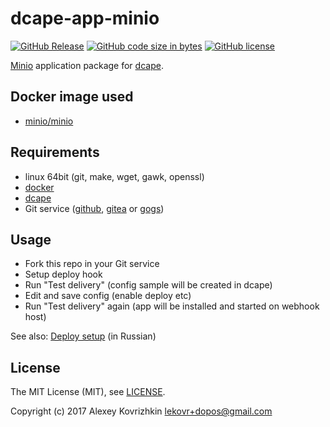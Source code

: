 # dcape-app-minio

[![GitHub Release][1]][2] [![GitHub code size in bytes][3]]() [![GitHub license][4]][5]

[1]: https://img.shields.io/github/release/dopos/dcape-app-minio.svg
[2]: https://github.com/dopos/dcape-app-minio/releases
[3]: https://img.shields.io/github/languages/code-size/dopos/dcape-app-minio.svg
[4]: https://img.shields.io/github/license/dopos/dcape-app-minio.svg
[5]: LICENSE

[Minio](https://minio.io/) application package for [dcape](https://github.com/dopos/dcape).

## Docker image used

* [minio/minio](https://hub.docker.com/r/minio/minio/)

## Requirements

* linux 64bit (git, make, wget, gawk, openssl)
* [docker](http://docker.io)
* [dcape](https://github.com/dopos/dcape)
* Git service ([github](https://github.com), [gitea](https://gitea.io) or [gogs](https://gogs.io))

## Usage

* Fork this repo in your Git service
* Setup deploy hook
* Run "Test delivery" (config sample will be created in dcape)
* Edit and save config (enable deploy etc)
* Run "Test delivery" again (app will be installed and started on webhook host)

See also: [Deploy setup](https://github.com/dopos/dcape/blob/master/DEPLOY.md) (in Russian)

## License

The MIT License (MIT), see [LICENSE](LICENSE).

Copyright (c) 2017 Alexey Kovrizhkin <lekovr+dopos@gmail.com>
